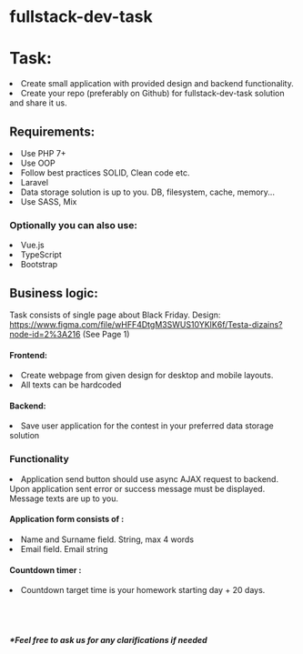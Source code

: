# fullstack-dev-task

<h1>Task:</h1>

<li>Create small application with provided design and backend functionality.</li>
<li>Create your repo (preferably on Github) for fullstack-dev-task solution and share it us.</li>

<h2>Requirements:</h2>
<li>Use PHP 7+</li>
<li>Use OOP</li>
<li>Follow best practices SOLID, Clean code etc.</li>
<li>Laravel</li>
<li>Data storage solution is up to you. DB, filesystem, cache, memory... </li>
<li>Use SASS, Mix</li>

<h3>Optionally you can also use:</h3>
<li>Vue.js</li>
<li>TypeScript</li>
<li>Bootstrap</li>

<h2>Business logic:</h2>

Task consists of single page about Black Friday.
Design: https://www.figma.com/file/wHFF4DtgM3SWUS10YKIK6f/Testa-dizains?node-id=2%3A216   (See Page 1)

<h4>Frontend:</h4>
<li>Create webpage from given design for desktop and mobile layouts.</li>
<li>All texts can be hardcoded</li>

<h4>Backend:</h4>
<li>Save user application for the contest in your preferred data storage solution</li>

<h3>Functionality</h3>
<li>Application send button should use async AJAX request to backend. Upon application sent error or success message must be displayed. Message texts are up to you.</li>

<h4>Application form consists of :</h4>
<li>Name and Surname field. String, max 4 words</li>
<li>Email field. Email string</li>

<h4>Countdown timer :</h4>
<li>Countdown target time is your homework starting day + 20 days.</li>

<br>
<br>
<br>
<h5>*Feel free to ask us for any clarifications if needed</h5>
